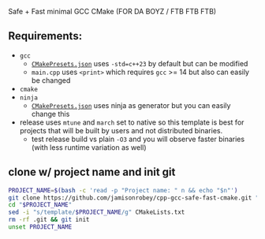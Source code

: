 Safe + Fast minimal GCC CMake (FOR DA BOYZ / FTB FTB FTB)

## Requirements:

- `gcc` 
    - [`CMakePresets.json`](CMakePresets.json) uses `-std=c++23` by default but can be modified
    - `main.cpp` uses `<print>` which requires `gcc` >= 14 but also can easily be changed
- `cmake`
- `ninja`
    -  [`CMakePresets.json`](CMakePresets.json) uses ninja as generator but you can easily change this
- release uses `mtune` and `march` set to native so this template is best for projects that will be built by users and not distributed binaries.
    - test release build vs plain `-O3` and you will observe faster binaries (with less runtime variation as well)
## clone w/ project name and init git
```bash
PROJECT_NAME=$(bash -c 'read -p "Project name: " n && echo "$n"')
git clone https://github.com/jamisonrobey/cpp-gcc-safe-fast-cmake.git "$PROJECT_NAME"
cd "$PROJECT_NAME"
sed -i "s/template/$PROJECT_NAME/g" CMakeLists.txt
rm -rf .git && git init
unset PROJECT_NAME
```



